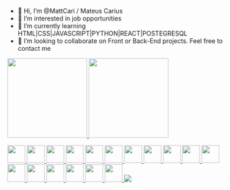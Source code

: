 - 👋 Hi, I’m @MattCari / Mateus Carius
- 👀 I’m interested in job opportunities 
- 🌱 I’m currently learning HTML|CSS|JAVASCRIPT|PYTHON|REACT|POSTEGRESQL
- 💞️ I’m looking to collaborate on Front or Back-End projects. Feel free to contact me

<div>
<a href="https://github.com/MattCari">
<img height="180em" src="https://github-readme-stats.vercel.app/api/top-langs/?username=MattCari&layout=compact&langs_count=7&theme=tokyonight"/>
<img height="180em" src="https://github-readme-stats.vercel.app/api?username=MattCari&show_icons=true&theme=tokyonight&include_all_commits=true&count_private=true"/>
</div>


<img src="https://cdn.jsdelivr.net/gh/devicons/devicon/icons/css3/css3-original.svg" width="40" height="40"/> <img src="https://cdn.jsdelivr.net/gh/devicons/devicon/icons/figma/figma-original.svg" width="40" height="40"/> 
            <img src="https://cdn.jsdelivr.net/gh/devicons/devicon/icons/javascript/javascript-original.svg" width="40" height="40" /> 
            <img src="https://cdn.jsdelivr.net/gh/devicons/devicon/icons/postgresql/postgresql-plain.svg" width="40" height="40"/> 
            <img src="https://cdn.jsdelivr.net/gh/devicons/devicon/icons/python/python-original-wordmark.svg" width="40" height="40" /> 
            <img src="https://cdn.jsdelivr.net/gh/devicons/devicon/icons/react/react-original.svg" width="40" height="40"/> 
            <img src="https://cdn.jsdelivr.net/gh/devicons/devicon/icons/typescript/typescript-original.svg" width="40" height="40"/> 
            <img src="https://cdn.jsdelivr.net/gh/devicons/devicon/icons/sass/sass-original.svg" width="40" height="40" /> 
            <img src="https://cdn.jsdelivr.net/gh/devicons/devicon/icons/nodejs/nodejs-original-wordmark.svg" width="40" height="40"  /> 
            <img src="https://cdn.jsdelivr.net/gh/devicons/devicon/icons/html5/html5-original.svg" width="40" height="40" /> 
            <img src="https://cdn.jsdelivr.net/gh/devicons/devicon/icons/express/express-original-wordmark.svg" width="40" height="40" /> 
            <img src="https://cdn.jsdelivr.net/gh/devicons/devicon/icons/django/django-plain-wordmark.svg" width="40" height="40"  />
            <img src="https://cdn.jsdelivr.net/gh/devicons/devicon/icons/php/php-plain.svg"  width="40" height="40" />
            <img src="https://cdn.jsdelivr.net/gh/devicons/devicon/icons/docker/docker-original-wordmark.svg"  width="40" height="40" />
            <img src="https://cdn.jsdelivr.net/gh/devicons/devicon/icons/laravel/laravel-plain.svg" width="40" height="40" />
            <img src="https://cdn.jsdelivr.net/gh/devicons/devicon/icons/csharp/csharp-original.svg" width="40" height="40" />
            <img src="https://cdn.jsdelivr.net/gh/devicons/devicon/icons/dot-net/dot-net-original-wordmark.svg" width="40" height="40"  />
<a href="https://www.linkedin.com/in/mateus-carius-604033148/" target="_blank"><img src="https://img.shields.io/badge/-LinkedIn-%230077B5?style=for-the-badge&logo=linkedin&logoColor=white" target="_blank"></a>
<!---
MattCari/MattCari is a ✨ special ✨ repository because its `README.md` (this file) appears on your GitHub profile.
You can click the Preview link to take a look at your changes.
--->
